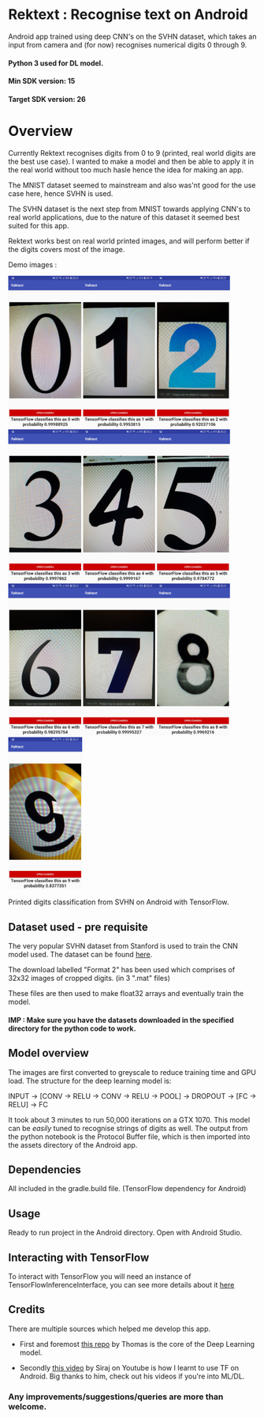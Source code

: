 # Rektext : Recognise text on Android

Android app trained using deep CNN's on the SVHN dataset, which takes an input from camera and (for now) recognises numerical digits 0 through 9.

#### Python 3 used for DL model.
#### Min SDK version: 15
#### Target SDK version: 26

# Overview

Currently Rektext recognises digits from 0 to 9 (printed, real world digits are the best use case). I wanted to make a model and then be able to apply it in the real world without too much hasle hence the idea for making an app.

The MNIST dataset seemed to mainstream and also was'nt good for the use case here, hence SVHN is used.

The SVHN dataset is the next step from MNIST towards applying CNN's to real world applications, due to the nature of this dataset it seemed best suited for this app.

Rektext works best on real world printed images, and will perform better if the digits covers most of the image.

Demo images :

<img src="Images/0.jpg" alt="alt text" width="150" height="auto"><img src="Images/1.jpg" alt="alt text" width="150" height="auto"><img src="Images/2.jpg" alt="alt text" width="150" height="auto">
<img src="Images/3.jpg" alt="alt text" width="150" height="auto"><img src="Images/4.jpg" alt="alt text" width="150" height="auto"><img src="Images/5.jpg" alt="alt text" width="150" height="auto">
<img src="Images/6.jpg" alt="alt text" width="150" height="auto"><img src="Images/7.jpg" alt="alt text" width="150" height="auto"><img src="Images/8.jpg" alt="alt text" width="150" height="auto">
<img src="Images/9.jpg" alt="alt text" width="150" height="auto">

Printed digits classification from SVHN on Android with TensorFlow.

## Dataset used - pre requisite
The very popular SVHN dataset from Stanford is used to train the CNN model used. The dataset can be found [here](http://ufldl.stanford.edu/housenumbers/).

The download labelled "Format 2" has been used which comprises of 32x32 images of cropped digits. (in 3 ".mat" files)

These files are then used to make float32 arrays and eventually train the model.

#### IMP : Make sure you have the datasets downloaded in the specified directory for the python code to work.

## Model overview
The images are first converted to greyscale to reduce training time and GPU load.
The structure for the deep learning model is:

INPUT -> [CONV -> RELU -> CONV -> RELU -> POOL] -> DROPOUT -> [FC -> RELU] -> FC

It took about 3 minutes to run 50,000 iterations on a GTX 1070.
This model can be *easily* tuned to recognise strings of digits as well.
The output from the python notebook is the Protocol Buffer file, which is then imported into the assets directory of the Android app.


## Dependencies

All included in the gradle.build file. (TensorFlow dependency for Android)

## Usage

Ready to run project in the Android directory. Open with Android Studio.

## Interacting with TensorFlow

To interact with TensorFlow you will need an instance of TensorFlowInferenceInterface, you can see more details about it [here](https://github.com/mari-linhares/mnist-android-tensorflow/blob/master/MnistAndroid/app/src/main/java/mariannelinhares/mnistandroid/Classifier.java)

## Credits

There are multiple sources which helped me develop this app.

- First and foremost [this repo](https://github.com/thomalm/svhn-multi-digit) by Thomas is the core of the Deep Learning model.

- Secondly [this video](https://www.youtube.com/watch?v=kFWKdLOxykE) by Siraj on Youtube is how I learnt to use TF on Android. Big thanks to him, check out his videos if you're into ML/DL.

### Any improvements/suggestions/queries are more than welcome.